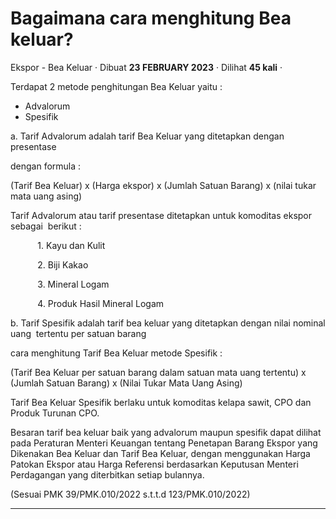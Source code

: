 Bagaimana cara menghitung Bea keluar?
=====================================

Ekspor - Bea Keluar · Dibuat **23 FEBRUARY 2023** · Dilihat **45 kali** ·

Terdapat 2 metode penghitungan Bea Keluar yaitu :

*   Advalorum 
*   Spesifik

  

a. Tarif Advalorum adalah tarif Bea Keluar yang ditetapkan dengan presentase

  

dengan formula : 

(Tarif Bea Keluar) x (Harga ekspor) x (Jumlah Satuan Barang) x (nilai tukar mata uang asing)

  

Tarif Advalorum atau tarif presentase ditetapkan untuk komoditas ekspor  sebagai  berikut :

           1. Kayu dan Kulit

           2. Biji Kakao

           3. Mineral Logam

           4. Produk Hasil Mineral Logam

  

b. Tarif Spesifik adalah tarif bea keluar yang ditetapkan dengan nilai nominal uang  tertentu per satuan barang

  

cara menghitung Tarif Bea Keluar metode Spesifik :

(Tarif Bea Keluar per satuan barang dalam satuan mata uang tertentu) x (Jumlah Satuan Barang) x (Nilai Tukar Mata Uang Asing)

  

Tarif Bea Keluar Spesifik berlaku untuk komoditas kelapa sawit, CPO dan Produk Turunan CPO.

  

Besaran tarif bea keluar baik yang advalorum maupun spesifik dapat dilihat pada Peraturan Menteri Keuangan tentang Penetapan Barang Ekspor yang Dikenakan Bea Keluar dan Tarif Bea Keluar, dengan menggunakan Harga Patokan Ekspor atau Harga Referensi berdasarkan Keputusan Menteri Perdagangan yang diterbitkan setiap bulannya.

(Sesuai PMK 39/PMK.010/2022 s.t.t.d 123/PMK.010/2022)

  
  
  

* * *